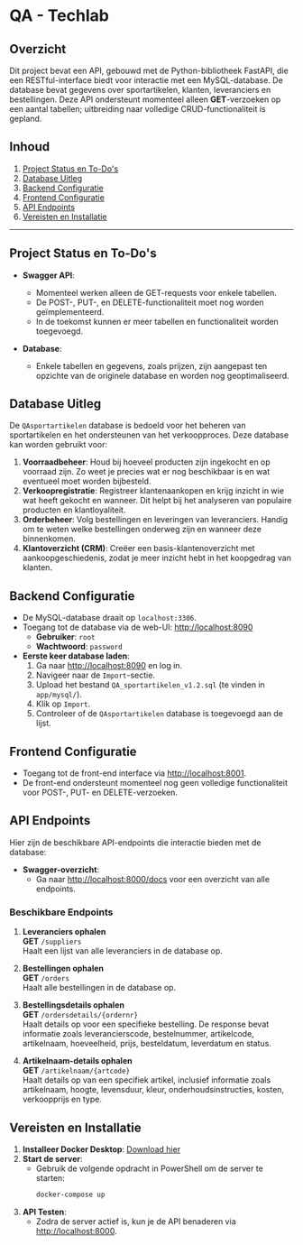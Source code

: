 # QA - Techlab

## Overzicht

Dit project bevat een API, gebouwd met de Python-bibliotheek FastAPI, die een RESTful-interface biedt voor interactie met een MySQL-database. De database bevat gegevens over sportartikelen, klanten, leveranciers en bestellingen. Deze API ondersteunt momenteel alleen **GET**-verzoeken op een aantal tabellen; uitbreiding naar volledige CRUD-functionaliteit is gepland.

## Inhoud
1. [Project Status en To-Do's](#project-status-en-to-dos)
2. [Database Uitleg](#database-uitleg)
3. [Backend Configuratie](#backend-configuratie)
4. [Frontend Configuratie](#frontend-configuratie)
5. [API Endpoints](#api-endpoints)
6. [Vereisten en Installatie](#vereisten-en-installatie)

---

## Project Status en To-Do's

- **Swagger API**:
  - Momenteel werken alleen de GET-requests voor enkele tabellen.
  - De POST-, PUT-, en DELETE-functionaliteit moet nog worden geïmplementeerd.
  - In de toekomst kunnen er meer tabellen en functionaliteit worden toegevoegd.

- **Database**:
  - Enkele tabellen en gegevens, zoals prijzen, zijn aangepast ten opzichte van de originele database en worden nog geoptimaliseerd.

## Database Uitleg

De `QAsportartikelen` database is bedoeld voor het beheren van sportartikelen en het ondersteunen van het verkoopproces. Deze database kan worden gebruikt voor:

1. **Voorraadbeheer**: Houd bij hoeveel producten zijn ingekocht en op voorraad zijn. Zo weet je precies wat er nog beschikbaar is en wat eventueel moet worden bijbesteld.
2. **Verkoopregistratie**: Registreer klantenaankopen en krijg inzicht in wie wat heeft gekocht en wanneer. Dit helpt bij het analyseren van populaire producten en klantloyaliteit.
3. **Orderbeheer**: Volg bestellingen en leveringen van leveranciers. Handig om te weten welke bestellingen onderweg zijn en wanneer deze binnenkomen.
4. **Klantoverzicht (CRM)**: Creëer een basis-klantenoverzicht met aankoopgeschiedenis, zodat je meer inzicht hebt in het koopgedrag van klanten.

## Backend Configuratie

- De MySQL-database draait op `localhost:3306`.
- Toegang tot de database via de web-UI: [http://localhost:8090](http://localhost:8090)
  - **Gebruiker**: `root`
  - **Wachtwoord**: `password`
- **Eerste keer database laden**:
    1. Ga naar [http://localhost:8090](http://localhost:8090) en log in.
    2. Navigeer naar de `Import`-sectie.
    3. Upload het bestand `QA_sportartikelen_v1.2.sql` (te vinden in `app/mysql/`).
    4. Klik op `Import`.
    5. Controleer of de `QAsportartikelen` database is toegevoegd aan de lijst.

## Frontend Configuratie

- Toegang tot de front-end interface via [http://localhost:8001](http://localhost:8001).
- De front-end ondersteunt momenteel nog geen volledige functionaliteit voor POST-, PUT- en DELETE-verzoeken.

## API Endpoints

Hier zijn de beschikbare API-endpoints die interactie bieden met de database:

- **Swagger-overzicht**:
  - Ga naar [http://localhost:8000/docs](http://localhost:8000/docs) voor een overzicht van alle endpoints.

### Beschikbare Endpoints

1. **Leveranciers ophalen**  
   **GET** `/suppliers`  
   Haalt een lijst van alle leveranciers in de database op.

2. **Bestellingen ophalen**  
   **GET** `/orders`  
   Haalt alle bestellingen in de database op.

3. **Bestellingsdetails ophalen**  
   **GET** `/ordersdetails/{ordernr}`  
   Haalt details op voor een specifieke bestelling. De response bevat informatie zoals leverancierscode, bestelnummer, artikelcode, artikelnaam, hoeveelheid, prijs, besteldatum, leverdatum en status.

4. **Artikelnaam-details ophalen**  
   **GET** `/artikelnaam/{artcode}`  
   Haalt details op van een specifiek artikel, inclusief informatie zoals artikelnaam, hoogte, levensduur, kleur, onderhoudsinstructies, kosten, verkoopprijs en type.

## Vereisten en Installatie

1. **Installeer Docker Desktop**: [Download hier](https://www.docker.com/)
2. **Start de server**:
   - Gebruik de volgende opdracht in PowerShell om de server te starten:
     ```bash
     docker-compose up
     ```
3. **API Testen**:
   - Zodra de server actief is, kun je de API benaderen via [http://localhost:8000](http://localhost:8000).